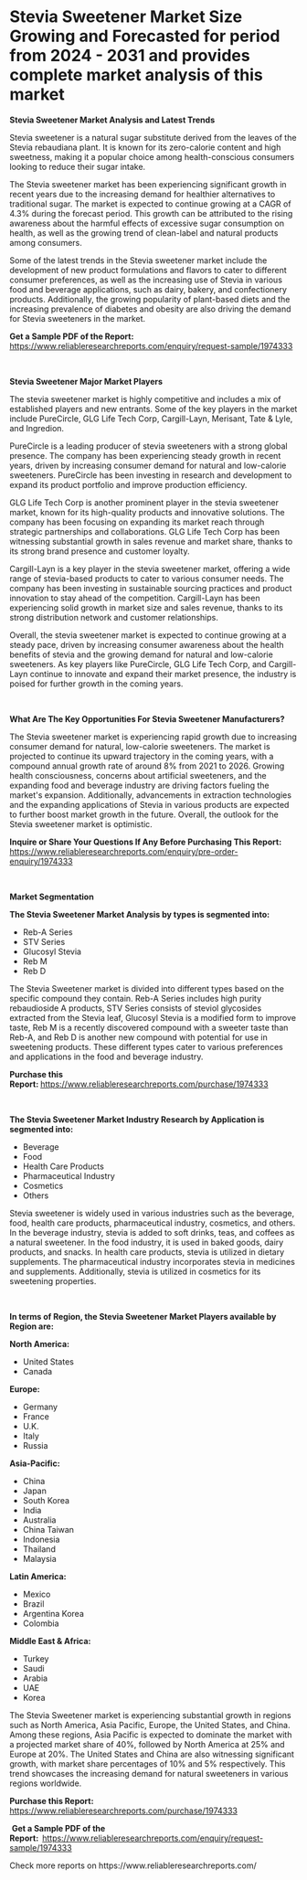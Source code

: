 <p><h1>Stevia Sweetener Market Size Growing and Forecasted for period from 2024 - 2031 and provides complete market analysis of this market</h1></p><p><strong>Stevia Sweetener Market Analysis and Latest Trends</strong></p>
<p><p>Stevia sweetener is a natural sugar substitute derived from the leaves of the Stevia rebaudiana plant. It is known for its zero-calorie content and high sweetness, making it a popular choice among health-conscious consumers looking to reduce their sugar intake.</p><p>The Stevia sweetener market has been experiencing significant growth in recent years due to the increasing demand for healthier alternatives to traditional sugar. The market is expected to continue growing at a CAGR of 4.3% during the forecast period. This growth can be attributed to the rising awareness about the harmful effects of excessive sugar consumption on health, as well as the growing trend of clean-label and natural products among consumers.</p><p>Some of the latest trends in the Stevia sweetener market include the development of new product formulations and flavors to cater to different consumer preferences, as well as the increasing use of Stevia in various food and beverage applications, such as dairy, bakery, and confectionery products. Additionally, the growing popularity of plant-based diets and the increasing prevalence of diabetes and obesity are also driving the demand for Stevia sweeteners in the market.</p></p>
<p><strong>Get a Sample PDF of the Report:&nbsp;</strong> <a href="https://www.reliableresearchreports.com/enquiry/request-sample/1974333">https://www.reliableresearchreports.com/enquiry/request-sample/1974333</a></p>
<p>&nbsp;</p>
<p><strong>Stevia Sweetener Major Market Players</strong></p>
<p><p>The stevia sweetener market is highly competitive and includes a mix of established players and new entrants. Some of the key players in the market include PureCircle, GLG Life Tech Corp, Cargill-Layn, Merisant, Tate & Lyle, and Ingredion.</p><p>PureCircle is a leading producer of stevia sweeteners with a strong global presence. The company has been experiencing steady growth in recent years, driven by increasing consumer demand for natural and low-calorie sweeteners. PureCircle has been investing in research and development to expand its product portfolio and improve production efficiency.</p><p>GLG Life Tech Corp is another prominent player in the stevia sweetener market, known for its high-quality products and innovative solutions. The company has been focusing on expanding its market reach through strategic partnerships and collaborations. GLG Life Tech Corp has been witnessing substantial growth in sales revenue and market share, thanks to its strong brand presence and customer loyalty.</p><p>Cargill-Layn is a key player in the stevia sweetener market, offering a wide range of stevia-based products to cater to various consumer needs. The company has been investing in sustainable sourcing practices and product innovation to stay ahead of the competition. Cargill-Layn has been experiencing solid growth in market size and sales revenue, thanks to its strong distribution network and customer relationships.</p><p>Overall, the stevia sweetener market is expected to continue growing at a steady pace, driven by increasing consumer awareness about the health benefits of stevia and the growing demand for natural and low-calorie sweeteners. As key players like PureCircle, GLG Life Tech Corp, and Cargill-Layn continue to innovate and expand their market presence, the industry is poised for further growth in the coming years.</p></p>
<p>&nbsp;</p>
<p><strong>What Are The Key Opportunities For Stevia Sweetener Manufacturers?</strong></p>
<p><p>The Stevia sweetener market is experiencing rapid growth due to increasing consumer demand for natural, low-calorie sweeteners. The market is projected to continue its upward trajectory in the coming years, with a compound annual growth rate of around 8% from 2021 to 2026. Growing health consciousness, concerns about artificial sweeteners, and the expanding food and beverage industry are driving factors fueling the market's expansion. Additionally, advancements in extraction technologies and the expanding applications of Stevia in various products are expected to further boost market growth in the future. Overall, the outlook for the Stevia sweetener market is optimistic.</p></p>
<p><strong>Inquire or Share Your Questions If Any Before Purchasing This Report:</strong> <a href="https://www.reliableresearchreports.com/enquiry/pre-order-enquiry/1974333">https://www.reliableresearchreports.com/enquiry/pre-order-enquiry/1974333</a></p>
<p>&nbsp;</p>
<p><strong>Market Segmentation</strong></p>
<p><strong>The Stevia Sweetener Market Analysis by types is segmented into:</strong></p>
<p><ul><li>Reb-A Series</li><li>STV Series</li><li>Glucosyl Stevia</li><li>Reb M</li><li>Reb D</li></ul></p>
<p><p>The Stevia Sweetener market is divided into different types based on the specific compound they contain. Reb-A Series includes high purity rebaudioside A products, STV Series consists of steviol glycosides extracted from the Stevia leaf, Glucosyl Stevia is a modified form to improve taste, Reb M is a recently discovered compound with a sweeter taste than Reb-A, and Reb D is another new compound with potential for use in sweetening products. These different types cater to various preferences and applications in the food and beverage industry.</p></p>
<p><strong>Purchase this Report:&nbsp;</strong><a href="https://www.reliableresearchreports.com/purchase/1974333">https://www.reliableresearchreports.com/purchase/1974333</a></p>
<p>&nbsp;</p>
<p><strong>The Stevia Sweetener Market Industry Research by Application is segmented into:</strong></p>
<p><ul><li>Beverage</li><li>Food</li><li>Health Care Products</li><li>Pharmaceutical Industry</li><li>Cosmetics</li><li>Others</li></ul></p>
<p><p>Stevia sweetener is widely used in various industries such as the beverage, food, health care products, pharmaceutical industry, cosmetics, and others. In the beverage industry, stevia is added to soft drinks, teas, and coffees as a natural sweetener. In the food industry, it is used in baked goods, dairy products, and snacks. In health care products, stevia is utilized in dietary supplements. The pharmaceutical industry incorporates stevia in medicines and supplements. Additionally, stevia is utilized in cosmetics for its sweetening properties.</p></p>
<p>&nbsp;</p>
<p><strong>In terms of Region, the Stevia Sweetener Market Players available by Region are:</strong></p>
<p>
    <p> <strong> North America: </strong>
        <ul>
            <li>United States</li>
            <li>Canada</li>
        </ul>
        </p> 
    <p> <strong> Europe: </strong>
        <ul>
            <li>Germany</li>
            <li>France</li>
            <li>U.K.</li>
            <li>Italy</li>
            <li>Russia</li>
        </ul>
        </p> 
    <p> <strong> Asia-Pacific: </strong>
        <ul>
            <li>China</li>
            <li>Japan</li>
            <li>South Korea</li>
            <li>India</li>
            <li>Australia</li>
            <li>China Taiwan</li>
            <li>Indonesia</li>
            <li>Thailand</li>
            <li>Malaysia</li>
        </ul>
        </p> 
    <p> <strong> Latin America: </strong>
        <ul>
            <li>Mexico</li>
            <li>Brazil</li>
            <li>Argentina Korea</li>
            <li>Colombia</li>
        </ul>
        </p> 
    <p> <strong> Middle East & Africa: </strong>
        <ul>
            <li>Turkey</li>
            <li>Saudi</li>
            <li>Arabia</li>
            <li>UAE</li>
            <li>Korea</li>
        </ul>
    </p>
    </p>
<p><p>The Stevia Sweetener market is experiencing substantial growth in regions such as North America, Asia Pacific, Europe, the United States, and China. Among these regions, Asia Pacific is expected to dominate the market with a projected market share of 40%, followed by North America at 25% and Europe at 20%. The United States and China are also witnessing significant growth, with market share percentages of 10% and 5% respectively. This trend showcases the increasing demand for natural sweeteners in various regions worldwide.</p></p>
<p><strong>Purchase this Report: </strong><a href="https://www.reliableresearchreports.com/purchase/1974333">https://www.reliableresearchreports.com/purchase/1974333</a></p>
<p>&nbsp;<strong>Get a Sample PDF of the Report:&nbsp;&nbsp;</strong><a href="https://www.reliableresearchreports.com/enquiry/request-sample/1974333">https://www.reliableresearchreports.com/enquiry/request-sample/1974333</a></p>
<p><strong></strong></p>
<p>Check more reports on https://www.reliableresearchreports.com/</p>